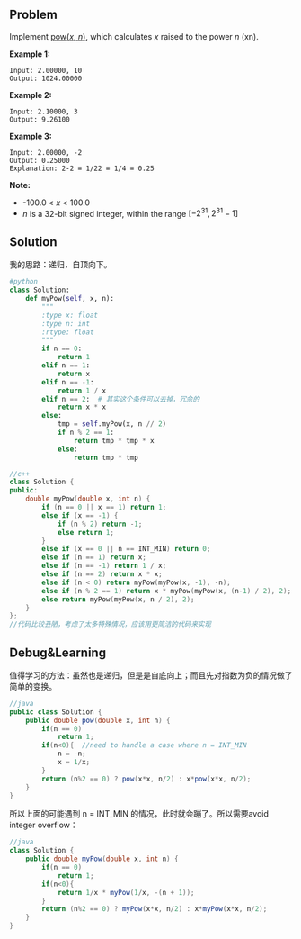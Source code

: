 ## Problem

Implement [pow(*x*, *n*)](http://www.cplusplus.com/reference/valarray/pow/), which calculates *x* raised to the power *n* (xn).

**Example 1:**

```
Input: 2.00000, 10
Output: 1024.00000
```

**Example 2:**

```
Input: 2.10000, 3
Output: 9.26100
```

**Example 3:**

```
Input: 2.00000, -2
Output: 0.25000
Explanation: 2-2 = 1/22 = 1/4 = 0.25
```

**Note:**

- -100.0 < *x* < 100.0
- *n* is a 32-bit signed integer, within the range $[−2^{31}, 2^{31} − 1]$



## Solution

我的思路：递归，自顶向下。

```python
#python
class Solution:
    def myPow(self, x, n):
        """
        :type x: float
        :type n: int
        :rtype: float
        """
        if n == 0:
            return 1
        elif n == 1:
            return x
        elif n == -1:
            return 1 / x
        elif n == 2:  # 其实这个条件可以去掉，冗余的
            return x * x
        else:
            tmp = self.myPow(x, n // 2)
            if n % 2 == 1:
                return tmp * tmp * x
            else:
                return tmp * tmp
```

```c++
//c++
class Solution {
public:
    double myPow(double x, int n) {
        if (n == 0 || x == 1) return 1;
        else if (x == -1) {
            if (n % 2) return -1;
            else return 1;
        }
        else if (x == 0 || n == INT_MIN) return 0;
        else if (n == 1) return x;
        else if (n == -1) return 1 / x;
        else if (n == 2) return x * x;
        else if (n < 0) return myPow(myPow(x, -1), -n);
        else if (n % 2 == 1) return x * myPow(myPow(x, (n-1) / 2), 2);
        else return myPow(myPow(x, n / 2), 2);
    }
};
//代码比较丑陋，考虑了太多特殊情况，应该用更简洁的代码来实现
```



## Debug&Learning

值得学习的方法：虽然也是递归，但是是自底向上；而且先对指数为负的情况做了简单的变换。

```java
//java
public class Solution {
    public double pow(double x, int n) {
        if(n == 0)
            return 1;
        if(n<0){  //need to handle a case where n = INT_MIN
            n = -n;
            x = 1/x;
        }
        return (n%2 == 0) ? pow(x*x, n/2) : x*pow(x*x, n/2);
    }
}
```

所以上面的可能遇到 n = INT_MIN 的情况，此时就会蹦了。所以需要avoid integer overflow：

```java
//java
class Solution {
    public double myPow(double x, int n) {
        if(n == 0)
            return 1;
        if(n<0){
            return 1/x * myPow(1/x, -(n + 1));
        }
        return (n%2 == 0) ? myPow(x*x, n/2) : x*myPow(x*x, n/2);
    }
}
```

